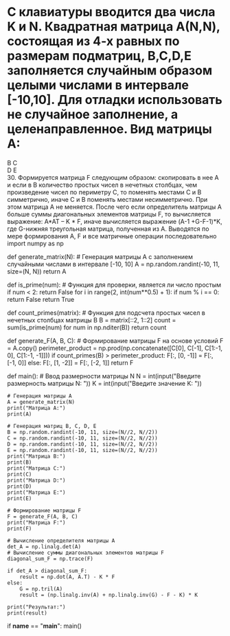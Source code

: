 # С клавиатуры вводится два числа K и N. Квадратная матрица А(N,N), состоящая из 4-х равных по размерам подматриц, B,C,D,E заполняется случайным образом целыми числами в интервале [-10,10]. Для отладки использовать не случайное заполнение, а целенаправленное. Вид матрицы А: 

В  С  
D  Е  
30.  Формируется матрица F следующим образом: скопировать в нее А и  если в В количество простых чисел в нечетных столбцах, чем произведение чисел по периметру С, то поменять местами  С и В симметрично, иначе С и В поменять местами несимметрично. При этом матрица А не меняется. После чего если определитель матрицы А больше суммы диагональных элементов матрицы F, то вычисляется выражение: A*AT – K * F, иначе вычисляется выражение (A-1 +G-F-1)*K, где G-нижняя треугольная матрица, полученная из А. Выводятся по мере формирования А, F и все матричные операции последовательно 
import numpy as np

def generate_matrix(N):
    # Генерация матрицы А с заполнением случайными числами в интервале [-10, 10]
    A = np.random.randint(-10, 11, size=(N, N))
    return A

def is_prime(num):
    # Функция для проверки, является ли число простым
    if num < 2:
        return False
    for i in range(2, int(num**0.5) + 1):
        if num % i == 0:
            return False
    return True

def count_primes(matrix):
    # Функция для подсчета простых чисел в нечетных столбцах матрицы B
    B = matrix[::2, 1::2]
    count = sum(is_prime(num) for num in np.nditer(B))
    return count

def generate_F(A, B, C):
    # Формирование матрицы F на основе условий
    F = A.copy()
    perimeter_product = np.prod(np.concatenate([C[0], C[-1], C[1:-1, 0], C[1:-1, -1]]))
    if count_primes(B) > perimeter_product:
        F[:, [0, -1]] = F[:, [-1, 0]]
    else:
        F[:, [1, -2]] = F[:, [-2, 1]]
    return F

def main():
    # Ввод размерности матрицы N
    N = int(input("Введите размерность матрицы N: "))
    K = int(input("Введите значение K: "))

    # Генерация матрицы А
    A = generate_matrix(N)
    print("Матрица A:")
    print(A)

    # Генерация матриц B, C, D, E
    B = np.random.randint(-10, 11, size=(N//2, N//2))
    C = np.random.randint(-10, 11, size=(N//2, N//2))
    D = np.random.randint(-10, 11, size=(N//2, N//2))
    E = np.random.randint(-10, 11, size=(N//2, N//2))
    print("Матрица B:")
    print(B)
    print("Матрица C:")
    print(C)
    print("Матрица D:")
    print(D)
    print("Матрица E:")
    print(E)

    # Формирование матрицы F
    F = generate_F(A, B, C)
    print("Матрица F:")
    print(F)

    # Вычисление определителя матрицы A
    det_A = np.linalg.det(A)
    # Вычисление суммы диагональных элементов матрицы F
    diagonal_sum_F = np.trace(F)

    if det_A > diagonal_sum_F:
        result = np.dot(A, A.T) - K * F
    else:
        G = np.tril(A)
        result = (np.linalg.inv(A) + np.linalg.inv(G) - F - K) * K

    print("Результат:")
    print(result)

if __name__ == "__main__":
    main()

